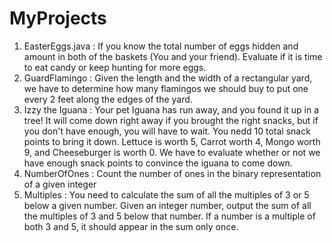 # MyProjects 
 1. EasterEggs.java : If you know the total number of eggs hidden and amount in both of the baskets (You and your friend). Evaluate if it is time to eat candy or keep hunting for more eggs.
 2. GuardFlamingo : Given the length and the width of a rectangular yard, we have to determine how many flamingos we should buy to put one every 2 feet along the edges of the yard.
 3. Izzy the Iguana : Your pet Iguana has run away, and you found it up in a tree! It will come down right away if you brought the right snacks, but if you don't have enough, you will have to wait. You nedd 10 total snack points to bring it down. Lettuce is worth 5, Carrot worth 4, Mongo worth 9, and Cheeseburger is worth 0. We have to evaluate whether or not we have enough snack points to convince the iguana to come down.
 4. NumberOfOnes : Count the number of ones in the binary representation of a given integer
 5. Multiples : You need to calculate the sum of all the multiples of 3 or 5 below a given number. Given an integer number, output the sum of all the multiples of 3 and 5 below that number. If a number is a multiple of both 3 and 5, it should appear in the sum only once.
